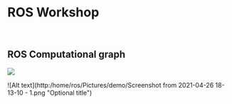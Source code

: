 <h1> ROS Workshop  </h1>
<br>
<h2> ROS Computational graph </h2>
<img src="https://raw.githubusercontent.com/home/ros/Pictures/demo/Screenshot from 2021-04-26 18-13-10 - 1.png?raw=true" />

![Alt text](http:/home/ros/Pictures/demo/Screenshot from 2021-04-26 18-13-10 - 1.png "Optional title")
